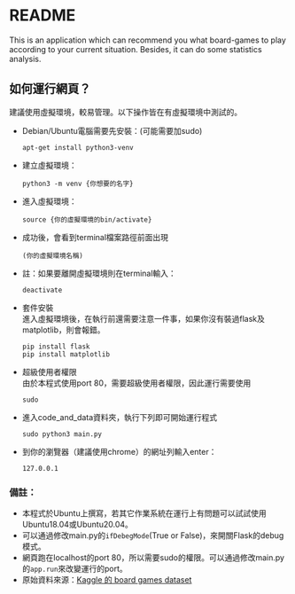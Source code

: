# README

This is an application which can recommend you what board-games to play according to your current situation. Besides, it can do some statistics analysis.

## 如何運行網頁？

建議使用虛擬環境，較易管理。以下操作皆在有虛擬環境中測試的。
- Debian/Ubuntu電腦需要先安裝：(可能需要加sudo)
    ```
    apt-get install python3-venv
    ```
- 建立虛擬環境：
    ```
    python3 -m venv {你想要的名字}
    ```
- 進入虛擬環境：
    ```
    source {你的虛擬環境的bin/activate}
    ```
- 成功後，會看到terminal檔案路徑前面出現
    ```
    (你的虛擬環境名稱)
    ```
- 註：如果要離開虛擬環境則在terminal輸入：
    ```
    deactivate
    ```
- 套件安裝<br>
    進入虛擬環境後，在執行前還需要注意一件事，如果你沒有裝過flask及matplotlib，則會報錯。
    ```
    pip install flask
    pip install matplotlib
    ```
- 超級使用者權限<br>
    由於本程式使用port 80，需要超級使用者權限，因此運行需要使用
    ```
    sudo
    ```
- 進入code_and_data資料夾，執行下列即可開始運行程式
    ```
    sudo python3 main.py
    ```
- 到你的瀏覽器（建議使用chrome）的網址列輸入enter：
    ```
    127.0.0.1
    ```

### 備註：
- 本程式於Ubuntu上撰寫，若其它作業系統在運行上有問題可以試試使用Ubuntu18.04或Ubuntu20.04。
- 可以通過修改main.py的`ifDebegMode`(True or False)，來開關Flask的debug模式。
- 網頁跑在localhost的port 80，所以需要sudo的權限。可以通過修改main.py的`app.run`來改變運行的port。
- 原始資料來源：[Kaggle 的 board games dataset](https://www.kaggle.com/gabrio/board-games-dataset)
